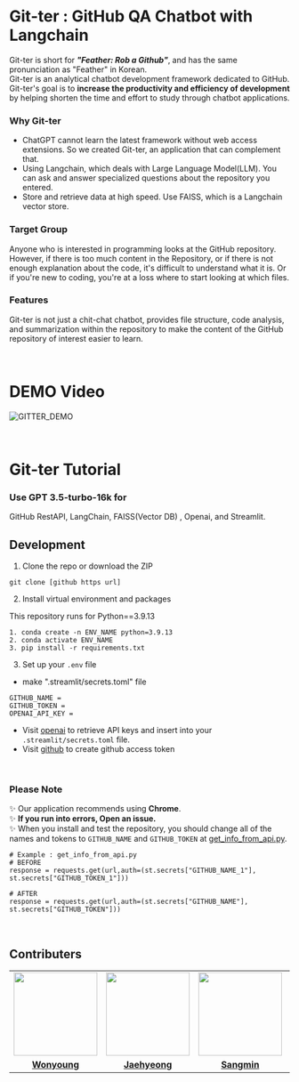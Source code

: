 # Git-ter : GitHub QA Chatbot with Langchain

Git-ter is short for <i>**"Feather: Rob a Github"**</i>, and has the same pronunciation as "Feather" in Korean.<br>
Git-ter is an analytical chatbot development framework dedicated to GitHub.<br>
Git-ter's goal is to **increase the productivity and efficiency of development** by helping shorten the time and effort to study through chatbot applications.

### Why Git-ter
- ChatGPT cannot learn the latest framework without web access extensions. So we created Git-ter, an application that can complement that.
- Using Langchain, which deals with Large Language Model(LLM). You can ask and answer specialized questions about the repository you entered.
- Store and retrieve data at high speed. Use FAISS, which is a Langchain vector store.

### Target Group
Anyone who is interested in programming looks at the GitHub repository.<br>
However, if there is too much content in the Repository, or if there is not enough explanation about the code, it's difficult to understand what it is. Or if you're new to coding, you're at a loss where to start looking at which files.

### Features
Git-ter is not just a chit-chat chatbot, provides file structure, code analysis, and summarization within the repository to make the content of the GitHub repository of interest easier to learn.

<br>

# DEMO Video
![GITTER_DEMO](https://github.com/SangHui48/GitHub-QA-Chatbot-with-Langchain/assets/48376471/91b98d3d-77e1-4487-aeba-24113f85c4e7)


<br>

# Git-ter Tutorial

### Use GPT 3.5-turbo-16k for
GitHub RestAPI, LangChain, FAISS(Vector DB) , Openai, and Streamlit.

## Development

1. Clone the repo or download the ZIP

```
git clone [github https url]
```

2. Install virtual environment and  packages

This repository runs for Python==3.9.13
```
1. conda create -n ENV_NAME python=3.9.13
2. conda activate ENV_NAME   
3. pip install -r requirements.txt   
```

3. Set up your `.env` file

- make ".streamlit/secrets.toml" file


```
GITHUB_NAME = 
GITHUB_TOKEN = 
OPENAI_API_KEY = 
```

- Visit [openai](https://help.openai.com/en/articles/4936850-where-do-i-find-my-secret-api-key) to retrieve API keys and insert into your `.streamlit/secrets.toml` file.
- Visit [github](https://docs.github.com/en/enterprise-server@3.6/authentication/keeping-your-account-and-data-secure/managing-your-personal-access-tokens#creating-a-personal-access-token) to create github access token

<br>

### Please Note
✨ Our application recommends using **Chrome**.<br>
✨ **If you run into errors, Open an issue.**<br>
✨ When you install and test the repository, you should change all of the names and tokens to `GITHUB_NAME` and  `GITHUB_TOKEN` at [get_info_from_api.py](https://github.com/SangHui48/GitHub-QA-Chatbot-with-Langchain/blob/master/githubqa/get_info_from_api.py).
```
# Example : get_info_from_api.py
# BEFORE
response = requests.get(url,auth=(st.secrets["GITHUB_NAME_1"], st.secrets["GITHUB_TOKEN_1"]))

# AFTER
response = requests.get(url,auth=(st.secrets["GITHUB_NAME"], st.secrets["GITHUB_TOKEN"]))
```

<br>

## Contributers
<table>
 <tr>
    <td align="center"><a href="https://github.com/rivertw777"><img src="https://avatars.githubusercontent.com/holly-21" width="150px;" alt=""></td>
    <td align="center"><a href="https://github.com/tmdwo8814"><img src="https://avatars.githubusercontent.com/aza1200" width="150px;" alt=""></td>
    <td align="center"><a href="https://github.com/huijunam"><img src="https://avatars.githubusercontent.com/furthermares" width="150px;" alt=""></td>
    <td align="center"><a href="https://github.com/HDmoonSir"><img src="https://avatars.githubusercontent.com/SangHui48" width="150px;" alt=""></td>
  </tr>
  <tr>
    <td align="center"><a href="https://github.com/holly-21"><b>Wonyoung</b></td>
    <td align="center"><a href="https://github.com/aza1200"><b>Jaehyeong</b></td>
    <td align="center"><a href="https://github.com/furthermares"><b>Sangmin</b></td>
    <td align="center"><a href="https://github.com/SangHui48"><b>Sanghui</b></td>
    </tr>
</table>
